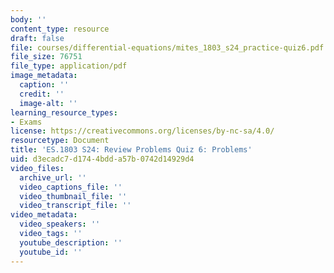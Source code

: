 ```yaml
---
body: ''
content_type: resource
draft: false
file: courses/differential-equations/mites_1803_s24_practice-quiz6.pdf
file_size: 76751
file_type: application/pdf
image_metadata:
  caption: ''
  credit: ''
  image-alt: ''
learning_resource_types:
- Exams
license: https://creativecommons.org/licenses/by-nc-sa/4.0/
resourcetype: Document
title: 'ES.1803 S24: Review Problems Quiz 6: Problems'
uid: d3ecadc7-d174-4bdd-a57b-0742d14929d4
video_files:
  archive_url: ''
  video_captions_file: ''
  video_thumbnail_file: ''
  video_transcript_file: ''
video_metadata:
  video_speakers: ''
  video_tags: ''
  youtube_description: ''
  youtube_id: ''
---
```

